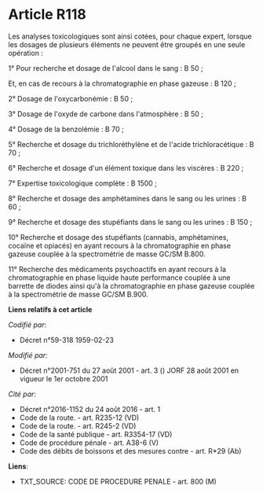# Article R118

Les analyses toxicologiques sont ainsi cotées, pour chaque expert, lorsque les dosages de plusieurs éléments ne peuvent être
groupés en une seule opération :

1° Pour recherche et dosage de l'alcool dans le sang : B 50 ;

Et, en cas de recours à la chromatographie en phase gazeuse : B 120 ;

2° Dosage de l'oxycarbonémie : B 50 ;

3° Dosage de l'oxyde de carbone dans l'atmosphère : B 50 ;

4° Dosage de la benzolémie : B 70 ;

5° Recherche et dosage du trichloréthylène et de l'acide trichloracétique : B 70 ;

6° Recherche et dosage d'un élément toxique dans les viscères : B 220 ;

7° Expertise toxicologique complète : B 1500 ;

8° Recherche et dosage des amphétamines dans le sang ou les urines : B 60 ;

9° Recherche et dosage des stupéfiants dans le sang ou les urines : B 150 ;

10° Recherche et dosage des stupéfiants (cannabis, amphétamines, cocaïne et opiacés) en ayant recours à la chromatographie en
phase gazeuse couplée à la spectrométrie de masse GC/SM B.800.

11° Recherche des médicaments psychoactifs en ayant recours à la chromatographie en phase liquide haute performance couplée à
une barrette de diodes ainsi qu'à la chromatographie en phase gazeuse couplée à la spectrométrie de masse GC/SM B.900.

**Liens relatifs à cet article**

_Codifié par_:

  - Décret n°59-318 1959-02-23

_Modifié par_:

  - Décret n°2001-751 du 27 août 2001 - art. 3 () JORF 28 août 2001 en vigueur le 1er octobre 2001

_Cité par_:

  - Décret n°2016-1152 du 24 août 2016 - art. 1
  - Code de la route. - art. R235-12 (VD)
  - Code de la route. - art. R245-2 (VD)
  - Code de la santé publique - art. R3354-17 (VD)
  - Code de procédure pénale - art. A38-6 (V)
  - Code des débits de boissons et des mesures contre  - art. R*29 (Ab)

**Liens**:

  - TXT_SOURCE: CODE DE PROCEDURE PENALE - art. 800 (M)
